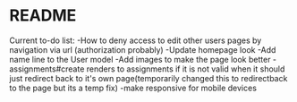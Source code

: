 # README

Current to-do list:
-How to deny access to edit other users pages by navigation via url (authorization probably)
-Update homepage look
-Add name line to the User model
-Add images to make the page look better
-assignments#create renders to assignments if it is not valid when it should just redirect back to it's own page(temporarily changed this to redirectback to the page but its a temp fix)
-make responsive for mobile devices
